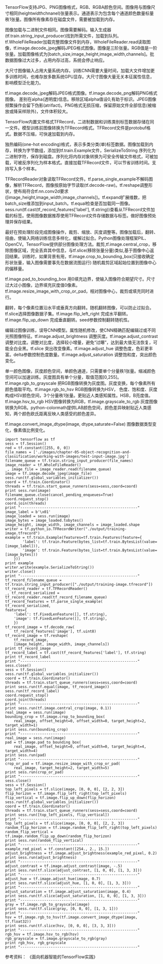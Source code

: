 TensorFlow支持JPG、PNG图像格式，RGB、RGBA颜色空间。图像用与图像尺寸相同(height*width*chnanel)张量表示。通道表示为包含每个通道颜色数量标量秩1张量。图像所有像素存在磁盘文件，需要被加载到内存。

图像加载与二进制文件相同。图像需要解码。输入生成器(tf.train.string_input_producer)找到所需文件，加载到队列。tf.WholeFileReader加载完整图像文件到内存，WholeFileReader.read读取图像，tf.image.decode_jpeg解码JPEG格式图像。图像是三阶张量。RGB值是一阶张量。加载图像格式为[batch_size,image_height,image_width,channels]。批数据图像过大过多，占用内存过高，系统会停止响应。

大尺寸图像输入占用大量系统内存。训练CNN需要大量时间，加载大文件增加更多训练时间，也难存放多数系统GPU显存。大尺寸图像大量无关本征属性信息，影响模型泛化能力。

tf.image.decode_jpeg解码JPEG格式图像。tf.image.decode_png解码PNG格式图像。 差别在alpha(透明度)信息。移除区域alpha值设0,有助于标识。JPEG图像频繁操作会留下伪影(atrifact)。PNG格式无损压缩，保留原始文件全部信息(被缩放或降采样除外)，文件体积较大。

TensorFlow内置文件格式TFRecord，二进制数据和训练类别标签数据存储在同一文件。模型训练前图像转换为TFRecord格式。TFRecord文件是protobuf格式。数据不压缩，可快速加载到内存。

独热编码(one-hot encoding)格式，表示多类分类(单)标签数据。图像加载到内存，转换为字节数组，添加到tf.train.Example文件，SerializeToString 序列化为二进制字符，保存到磁盘。序列化将内存对象转换为可安全传输文件格式，可被加载，可被反序列化为样本格式。直接加载TFRecord文件，可以节省训练时间。支持写入多个样本。

TFRecordReader对象读取TFRecord文件。tf.parse_single_example不解码图像，解析TFRecord，图像按原始字节读取(tf.decode-raw)。tf.reshape调整形状，使布局符合tf.nn.conv2d要求([image_height,image_width,image_channels])。tf.expand扩展维数，把batch_size维添加到input_batch。tf.equal检查是否加载同一图像。sess.run(tf.cast(tf_record_features['label'], tf.string))查看从TFRecord文件加载的标签。使用图像数据推荐使用TFRecord文件存储数据与标签。做好图像预处理并保存结果。

最好在预处理阶段完成图像操作，裁剪、缩放、灰度调整等。图像加载后，翻转、扭曲，使输入网络训练信息多样化，缓解过拟合。Python图像处理框架PIL、OpenCV。TensorFlow提供部分图像处理方法。裁剪,tf.image.central_crop，移除图像区域，完全丢弃其中信息，与tf.slice(移除张量分量)类似,基于图像中心返回结果。训练时，如果背景有用，tf.image.crop_to_bounding_box(只接收确定形状张量，输入图像需要事先在数据流图运行) 随机裁剪区域起始位置到图像中心的偏移量。

tf.image.pad_to_bounding_box 用0填充边界，使输入图像符合期望尺寸。尺寸过大过小图像，边界填充灰度值0像素。tf.image.resize_image_with_crop_or_pad，相对图像中心，裁剪或填充同时进行。

翻转，每个像素位置沿水平或垂真方向翻转。随机翻转图像，可以防止过拟合。tf.slice选择图像数据子集。tf.image.flip_left_right 完成水平翻转。tf.image.flip_up_down 完成垂直翻转。seed参数控制翻转随机性。

编辑过图像训练，误导CNN模型。属性随机修改，使CNN精确匹配编辑过或不同光照图像特征。tf.image.adjust_brightness 调整灰度。tf.image.adjust_contrast 调整对比度。调整对比度，选择较小增量，避免“过曝”，达到最大值无法恢复，可能全白全黑。tf.slice 突出改变像素。tf.image.adjust_hue 调整色度，色彩更丰富。delta参数控制色度数量。tf.image.adjust_saturation 调整饱和度，突出颜色变化。

单一颜色图像，灰度颜色空间，单颜色通道，只需要单个分量秩1张量。缩减颜色空间可以加速训练。灰度图具有单个分量，取值范围[0,255]。tf.image.rgb_to_grayscale 把RGB图像转换为灰度图。灰度变换，每个像素所有颜色值取平均。tf.image.rgb_to_hsv RGB图像转换为HSV， 色度、饱和度、灰度构成HSV颜色空间，3个分量秩1张量。更贴近人类感知属性。HSB，B亮度值。tf.image.hsv_to_rgb HSV图像转换为RGB，tf.image.grayscale_to_rgb 灰度图像转换为RGB。python-colormath提供LAB颜色空间，颜色差异映射贴近人类感知，两个颜色欧氏距离反映人类感受的颜色差异。

tf.image.convert_image_dtype(image, dtype,saturate=False) 图像数据类型变化，像素值比例变化。


    import tensorflow as tf
    sess = tf.Session()
    red = tf.constant([255, 0, 0])
    file_names = ['./images/chapter-05-object-recognition-and-classification/working-with-images/test-input-image.jpg']
    filename_queue = tf.train.string_input_producer(file_names)
    image_reader = tf.WholeFileReader()
    _, image_file = image_reader.read(filename_queue)
    image = tf.image.decode_jpeg(image_file)
    sess.run(tf.global_variables_initializer())
    coord = tf.train.Coordinator()
    threads = tf.train.start_queue_runners(sess=sess,coord=coord)
    print sess.run(image)
    filename_queue.close(cancel_pending_enqueues=True)
    coord.request_stop()
    coord.join(threads)
    print "------------------------------------------------------"
    image_label = b'\x01'
    image_loaded = sess.run(image)
    image_bytes = image_loaded.tobytes()
    image_height, image_width, image_channels = image_loaded.shape
    writer = tf.python_io.TFRecordWriter("./output/training-image.tfrecord")
    example = tf.train.Example(features=tf.train.Features(feature={
            'label': tf.train.Feature(bytes_list=tf.train.BytesList(value=[image_label])),
            'image': tf.train.Feature(bytes_list=tf.train.BytesList(value=[image_bytes]))
        }))
    print example
    writer.write(example.SerializeToString())
    writer.close()
    print "------------------------------------------------------"
    tf_record_filename_queue = tf.train.string_input_producer(["./output/training-image.tfrecord"])
    tf_record_reader = tf.TFRecordReader()
    _, tf_record_serialized = tf_record_reader.read(tf_record_filename_queue)
    tf_record_features = tf.parse_single_example(
    tf_record_serialized,
    features={
        'label': tf.FixedLenFeature([], tf.string),
        'image': tf.FixedLenFeature([], tf.string),
        })
    tf_record_image = tf.decode_raw(
        tf_record_features['image'], tf.uint8)
    tf_record_image = tf.reshape(
        tf_record_image,
        [image_height, image_width, image_channels])
    print tf_record_image
    tf_record_label = tf.cast(tf_record_features['label'], tf.string)
    print tf_record_label
    print "------------------------------------------------------"
    sess.close()
    sess = tf.Session()
    sess.run(tf.global_variables_initializer())
    coord = tf.train.Coordinator()
    threads = tf.train.start_queue_runners(sess=sess,coord=coord)
    print sess.run(tf.equal(image, tf_record_image))
    sess.run(tf_record_label)
    coord.request_stop()
    coord.join(threads)
    print "------------------------------------------------------"
    print sess.run(tf.image.central_crop(image, 0.1))
    real_image = sess.run(image)
    bounding_crop = tf.image.crop_to_bounding_box(
        real_image, offset_height=0, offset_width=0, target_height=2, target_width=1)
    print sess.run(bounding_crop)
    print "------------------------------------------------------"
    real_image = sess.run(image)
    pad = tf.image.pad_to_bounding_box(
        real_image, offset_height=0, offset_width=0, target_height=4, target_width=4)
    print sess.run(pad)
    print "------------------------------------------------------"
    crop_or_pad = tf.image.resize_image_with_crop_or_pad(
        real_image, target_height=2, target_width=5)
    print sess.run(crop_or_pad)
    print "------------------------------------------------------"
    sess.close()
    sess = tf.Session()
    top_left_pixels = tf.slice(image, [0, 0, 0], [2, 2, 3])
    flip_horizon = tf.image.flip_left_right(top_left_pixels)
    flip_vertical = tf.image.flip_up_down(flip_horizon)
    sess.run(tf.global_variables_initializer())
    coord = tf.train.Coordinator()
    threads = tf.train.start_queue_runners(sess=sess,coord=coord)
    print sess.run([top_left_pixels, flip_vertical])
    print "------------------------------------------------------"
    top_left_pixels = tf.slice(image, [0, 0, 0], [2, 2, 3])
    random_flip_horizon = tf.image.random_flip_left_right(top_left_pixels)
    random_flip_vertical = tf.image.random_flip_up_down(random_flip_horizon)
    print sess.run(random_flip_vertical)
    print "------------------------------------------------------"
    example_red_pixel = tf.constant([254., 2., 15.])
    adjust_brightness = tf.image.adjust_brightness(example_red_pixel, 0.2)
    print sess.run(adjust_brightness)
    print "------------------------------------------------------"
    adjust_contrast = tf.image.adjust_contrast(image, -.5)
    print sess.run(tf.slice(adjust_contrast, [1, 0, 0], [1, 3, 3]))
    print "------------------------------------------------------"
    adjust_hue = tf.image.adjust_hue(image, 0.7)
    print sess.run(tf.slice(adjust_hue, [1, 0, 0], [1, 3, 3]))
    print "------------------------------------------------------"
    adjust_saturation = tf.image.adjust_saturation(image, 0.4)
    print sess.run(tf.slice(adjust_saturation, [1, 0, 0], [1, 3, 3]))
    print "------------------------------------------------------"
    gray = tf.image.rgb_to_grayscale(image)
    print sess.run(tf.slice(gray, [0, 0, 0], [1, 3, 1]))
    print "------------------------------------------------------"
    hsv = tf.image.rgb_to_hsv(tf.image.convert_image_dtype(image, tf.float32))
    print sess.run(tf.slice(hsv, [0, 0, 0], [3, 3, 3]))
    print "------------------------------------------------------"
    rgb_hsv = tf.image.hsv_to_rgb(hsv)
    rgb_grayscale = tf.image.grayscale_to_rgb(gray)
    print rgb_hsv, rgb_grayscale
    print "------------------------------------------------------"


参考资料：
《面向机器智能的TensorFlow实践》


